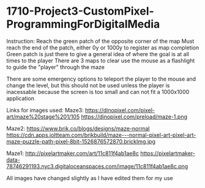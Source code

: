 # 1710-Project3-CustomPixel-ProgrammingForDigitalMedia

Instruction:
Reach the green patch of the opposite corner of the map
Must reach the end of the patch, either 0y or 1000y to register as map completion
Green patch is just there to give a general idea of where the goal is at all times to the player
There are 3 maps to clear
use the mouse as a flashlight to guide the "player" through the maze

There are some emergency options to teleport the player to the mouse and change the level, but this should not be used unless the player is inacessable because the screen is too small and can not fit a 1000x1000 application

Links for images used:
Maze3:
https://dinopixel.com/pixel-art/maze%20stage%201/105 
https://dinopixel.com/preload/maze-1.png
 
Maze2:
https://www.brik.co/blogs/designs/maze-normal
https://cdn.apps.joltteam.com/brikbuild/maze---normal-pixel-art-pixel-art-maze-puzzle-path-pixel-8bit-1526876572870.brickImg.jpg

Maze1:
http://pixelartmaker.com/art/11c811f4ab1ae8c
https://pixelartmaker-data-78746291193.nyc3.digitaloceanspaces.com/image/11c811f4ab1ae8c.png

All images have changed slightly as I have edited them for my use